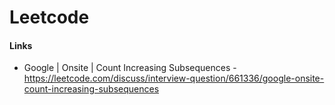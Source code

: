 # Leetcode

#### Links

- Google | Onsite | Count Increasing Subsequences - https://leetcode.com/discuss/interview-question/661336/google-onsite-count-increasing-subsequences
